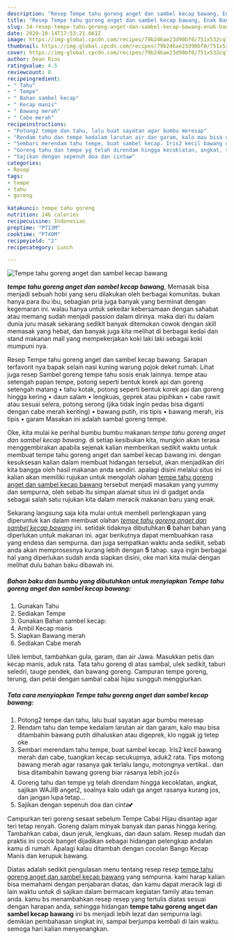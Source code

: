 ```yaml
---
description: "Resep Tempe tahu goreng anget dan sambel kecap bawang, Enak Banget"
title: "Resep Tempe tahu goreng anget dan sambel kecap bawang, Enak Banget"
slug: 34-resep-tempe-tahu-goreng-anget-dan-sambel-kecap-bawang-enak-banget
date: 2020-10-14T17:53:21.061Z
image: https://img-global.cpcdn.com/recipes/79b246ae23d90bf0/751x532cq70/tempe-tahu-goreng-anget-dan-sambel-kecap-bawang-foto-resep-utama.jpg
thumbnail: https://img-global.cpcdn.com/recipes/79b246ae23d90bf0/751x532cq70/tempe-tahu-goreng-anget-dan-sambel-kecap-bawang-foto-resep-utama.jpg
cover: https://img-global.cpcdn.com/recipes/79b246ae23d90bf0/751x532cq70/tempe-tahu-goreng-anget-dan-sambel-kecap-bawang-foto-resep-utama.jpg
author: Dean Rios
ratingvalue: 4.5
reviewcount: 8
recipeingredient:
- " Tahu"
- " Tempe"
- " Bahan sambel kecap"
- " Kecap manis"
- " Bawang merah"
- " Cabe merah"
recipeinstructions:
- "Potong2 tempe dan tahu, lalu buat sayatan agar bumbu meresap"
- "Rendam tahu dan tempe kedalam larutan air dan garam, kalo mau bisa ditambahin bawang putih dihaluskan atau digeprek, klo nggak jg tetep oke"
- "Sembari merendam tahu tempe, buat sambel kecap. Iris2 kecil bawang merah dan cabe, tuangkan kecap secukupnya, aduk2 rata. Tips motong bawang merah agar rasanya gak terlalu langu, motongnya vertikal.. dan bisa ditambahin bawang goreng biar rasanya lebih joz👍"
- "Goreng tahu dan tempe yg telah direndam hingga kecoklatan, angkat, sajikan WAJIB anget2, soalnya kalo udah ga anget rasanya kurang jos, dan jangan lupa tetap..."
- "Sajikan dengan sepenuh doa dan cinta💕"
categories:
- Resep
tags:
- tempe
- tahu
- goreng

katakunci: tempe tahu goreng 
nutrition: 146 calories
recipecuisine: Indonesian
preptime: "PT13M"
cooktime: "PT40M"
recipeyield: "2"
recipecategory: Lunch

---
```



![Tempe tahu goreng anget dan sambel kecap bawang](https://img-global.cpcdn.com/recipes/79b246ae23d90bf0/751x532cq70/tempe-tahu-goreng-anget-dan-sambel-kecap-bawang-foto-resep-utama.jpg)

<b><i>tempe tahu goreng anget dan sambel kecap bawang</i></b>, Memasak bisa menjadi sebuah hobi yang seru dilakukan oleh berbagai komunitas. bukan hanya para ibu ibu, sebagian pria juga banyak yang berminat dengan kegemaran ini. walau hanya untuk sekedar kebersamaan dengan sahabat atau memang sudah menjadi passion dalam dirinya. maka dari itu dalam dunia juru masak sekarang sedikit banyak ditemukan cowok dengan skill memasak yang hebat, dan banyak juga kita melihat di berbagai kedai dan stand makanan mall yang mempekerjakan koki laki laki sebagai koki mumpuni nya.

Resep Tempe tahu goreng anget dan sambel kecap bawang. Sarapan terfavorit nya bapak selain nasi kuning warung pojok deket rumah. Lihat juga resep Sambel goreng tempe tahu sosis enak lainnya. tempe atau setengah papan tempe, potong seperti bentuk korek api dan goreng setengah matang • tahu kotak, potong seperti bentuk korek api dan goreng hingga kering • daun salam • lengkuas, geprek atau pipihkan • cabe rawit atau sesuai selera, potong serong (jika tidak ingin pedas bisa diganti dengan cabe merah keriting) • bawang putih, iris tipis • bawang merah, iris tipis • garam Masakan ini adalah sambal goreng tempe.

Oke, kita mulai ke perihal bumbu bumbu makanan <i>tempe tahu goreng anget dan sambel kecap bawang</i>. di setiap kesibukan kita, mungkin akan terasa menggembirakan apabila sejenak kalian memberikan sedikit waktu untuk membuat tempe tahu goreng anget dan sambel kecap bawang ini. dengan kesuksesan kalian dalam membuat hidangan tersebut, akan menjadikan diri kita bangga oleh hasil makanan anda sendiri. apalagi disini melalui situs ini kalian akan memiliki rujukan untuk mengolah olahan <u>tempe tahu goreng anget dan sambel kecap bawang</u> tersebut menjadi masakan yang yummy dan sempurna, oleh sebab itu simpan alamat situs ini di gadget anda sebagai salah satu rujukan kita dalam meracik makanan baru yang enak.


Sekarang langsung saja kita mulai untuk membeli perlengkapan yang diperuntuk kan dalam membuat olahan <u><i>tempe tahu goreng anget dan sambel kecap bawang</i></u> ini. setidak tidaknya dibutuhkan <b>6</b> bahan bahan yang diperlukan untuk makanan ini. agar berikutnya dapat membuahkan rasa yang endess dan sempurna. dan juga sempatkan waktu anda sedikit, sebab anda akan memprosesnya kurang lebih dengan <b>5</b> tahap. saya ingin berbagai hal yang diperlukan sudah anda siapkan disini, oke mari kita mulai dengan melihat dulu bahan baku dibawah ini.

<!--inarticleads1-->

##### Bahan baku dan bumbu yang dibutuhkan untuk menyiapkan Tempe tahu goreng anget dan sambel kecap bawang:

1. Gunakan  Tahu
1. Sediakan  Tempe
1. Gunakan  Bahan sambel kecap:
1. Ambil  Kecap manis
1. Siapkan  Bawang merah
1. Sediakan  Cabe merah


Ulek lembut, tambahkan gula, garam, dan air Jawa. Masukkan petis dan kecap manis, aduk rata. Tata tahu goreng di atas sambal, ulek sedikit, taburi seledri, tauge pendek, dan bawang goreng. Campuran tempe goreng, terung, dan petai dengan sambal cabai hijau sungguh menggiurkan. 

<!--inarticleads2-->

##### Tata cara menyiapkan Tempe tahu goreng anget dan sambel kecap bawang:

1. Potong2 tempe dan tahu, lalu buat sayatan agar bumbu meresap
1. Rendam tahu dan tempe kedalam larutan air dan garam, kalo mau bisa ditambahin bawang putih dihaluskan atau digeprek, klo nggak jg tetep oke
1. Sembari merendam tahu tempe, buat sambel kecap. Iris2 kecil bawang merah dan cabe, tuangkan kecap secukupnya, aduk2 rata. Tips motong bawang merah agar rasanya gak terlalu langu, motongnya vertikal.. dan bisa ditambahin bawang goreng biar rasanya lebih joz👍
1. Goreng tahu dan tempe yg telah direndam hingga kecoklatan, angkat, sajikan WAJIB anget2, soalnya kalo udah ga anget rasanya kurang jos, dan jangan lupa tetap...
1. Sajikan dengan sepenuh doa dan cinta💕


Campurkan teri goreng sesaat sebelum Tempe Cabai Hijau disantap agar teri tetap renyah. Goreng dalam minyak banyak dan panas hingga kering. Tambahkan cabai, daun jeruk, lengkuas, dan daun salam. Resep mudah dan praktis ini cocok banget dijadikan sebagai hidangan pelengkap andalan kamu di rumah. Apalagi kalau ditambah dengan cocolan Bango Kecap Manis dan kerupuk bawang. 

Diatas adalah sedikit pengulasan menu tentang resep resep <u>tempe tahu goreng anget dan sambel kecap bawang</u> yang sempurna. kami harap kalian bisa memahami dengan penjabaran diatas, dan kamu dapat meracik lagi di lain waktu untuk di sajikan dalam bermacam kegiatan family atau teman anda. kamu bs menambahkan resep resep yang tertulis diatas sesuai dengan harapan anda, sehingga hidangan <b>tempe tahu goreng anget dan sambel kecap bawang</b> ini bs menjadi lebih lezat dan sempurna lagi. demikian pembahasan singkat ini, sampai berjumpa kembali di lain waktu. semoga hari kalian menyenangkan.

